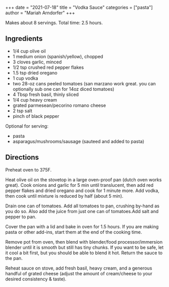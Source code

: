 +++
date = "2021-07-18"
title = "Vodka Sauce"
categories = ["pasta"]
author = "Mariah Arndorfer"
+++

Makes about 8 servings. Total time: 2.5 hours.

## Ingredients

- 1/4 cup olive oil
- 1 medium onion (spanish/yellow), chopped
- 3 cloves garlic, minced 
- 1/2 tsp crushed red pepper flakes
- 1.5 tsp dried oregano
- 1 cup vodka
- two 28-oz cans peeled tomatoes (san marzano work great. you can optionally sub one can for 14oz diced tomatoes)
- 4 Tbsp fresh basil, thinly sliced
- 1/4 cup heavy cream
- grated parmesean/pecorino romano cheese
- 2 tsp salt
- pinch of black pepper

Optional for serving:

- pasta
- asparagus/mushrooms/sausage (sauteed and added to pasta)


## Directions

Preheat oven to 375F.

Heat olive oil on the stovetop in a large oven-proof pan (dutch oven works great). Cook onions and garlic for 5 min until translucent, then add red pepper flakes and dried oregano and cook for 1 minute more. Add vodka, then cook until mixture is reduced by half (about 5 min).

Drain one can of tomatoes. Add all tomatoes to pan, crushing by-hand as you do so. Also add the juice from just one can of tomatoes.Add salt and pepper to pan.

Cover the pan with a lid and bake in oven for 1.5 hours. If you are making pasta or other add-ins, start them at the end of the cooking time.

Remove pot from oven, then blend with blender/food processor/immersion blender until it is smooth but still has tiny chunks. If you want to be safe, let it cool a bit first, but you should be able to blend it hot. Return the sauce to the pan.

Reheat sauce on stove, add fresh basil, heavy cream, and a generous handful of grated cheese (adjust the amount of cream/cheese to your desired consistency & taste).
